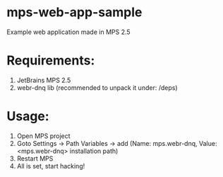 mps-web-app-sample
==================

Example web application made in MPS 2.5

# Requirements:
1. JetBrains MPS 2.5
2. webr-dnq lib (recommended to unpack it under: <project root>/deps)

# Usage:
1. Open MPS project
2. Goto Settings -> Path Variables -> add (Name: mps.webr-dnq, Value: <mps.webr-dnq> installation path)
3. Restart MPS
4. All is set, start hacking!
